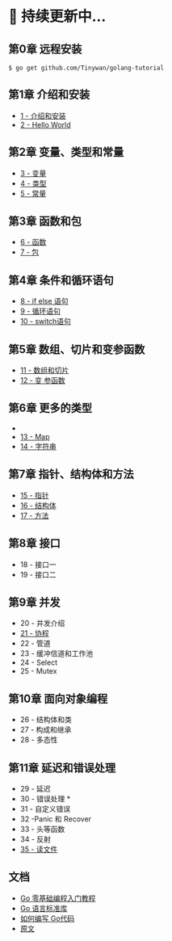 #  :orange_book:  持续更新中...

##  第0章 远程安装    

```golang
$ go get github.com/Tinywan/golang-tutorial
```
##  第1章 介绍和安装   

*  [1 - 介绍和安装](/docs/golang_tutorial_01.md)  
*  [2 - Hello World ](/docs/golang_tutorial_02.md)  

## 第2章 变量、类型和常量   

* [3 - 变量](/docs/golang_tutorial_03.md)  
* [4 - 类型](/docs/golang_tutorial_04.md)  
* [5 - 常量](/docs/golang_tutorial_05.md)  

##  第3章 函数和包   

* [6 - 函数](/docs/golang_tutorial_06.md)    
* [7 - 包](/docs/golang_tutorial_07.md)  

##  第4章 条件和循环语句   

* [8 - if else 语句](/docs/golang_tutorial_08.md)  
* [9 - 循环语句](/docs/golang_tutorial_09.md)  
* [10 - switch语句](/docs/golang_tutorial_10.md)  

##  第5章 数组、切片和变参函数  

* [11 - 数组和切片](/docs/golang_tutorial_11.md)  
* [12 - 变 参函数](/docs/golang_tutorial_12.md)  

##  第6章 更多的类型   
* 
*  [13 - Map](/docs/golang_tutorial_13.md)  
*  [14 - 字符串](/docs/golang_tutorial_14.md)  

##  第7章 指针、结构体和方法   

* [15 - 指针](/docs/golang_tutorial_15.md)   
* [16 -  结构体](/docs/golang_tutorial_16.md)  
* [17 -  方法](/docs/golang_tutorial_17.md)  

##  第8章 接口  

* 18 - 接口一  
* 19 - 接口二  

##  第9章 并发   

*  20 - 并发介绍  
*  [ 21 - 协程](/docs/golang_tutorial_21.md)  
*  22 - 管道  
*  23 - 缓冲信道和工作池  
*  24 - Select   
*  25 - Mutex  

##  第10章 面向对象编程  

* 26 - 结构体和类  
* 27 - 构成和继承  
* 28 - 多态性   

##  第11章 延迟和错误处理  

*  29 - 延迟  
*  30 - 错误处理  * 
*  31 - 自定义错误  
*  32 -Panic 和 Recover  
*  33 - 头等函数  
*  34 - 反射  
*  [35 - 读文件](/docs/golang_tutorial_35.md)  

## 文档  
* [Go 零基础编程入门教程](http://go-courses.tinywan.com/_book/)
* [Go 语言标准库](http://go-library.tinywan.com/_book/)
* [如何编写 Go代码](/docs/how_to_write_go_code.md)  
* [原文](https://golangbot.com/)  

